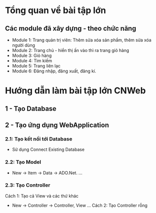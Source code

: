 # Tổng quan về bài tập lớn

## Các module đã xây dựng - theo chức năng
- Module 1: Trang quản trị viên: Thêm sửa xóa sản phẩm, thêm sửa xóa người dùng
- Module 2: Trang chủ - hiển thị ấn vào thì ra trang giỏ hàng
- Module 3: Giỏ hàng
- Module 4: Tìm kiếm
- Module 5: Trang liên lạc
- Module 6: Đăng nhập, đăng xuất, đăng kí.

# Hướng dẫn làm bài tập lớn CNWeb

## 1 - Tạo Database

## 2 - Tạo ứng dụng WebApplication
### 2.1: Tạo kết nối tới Database
- Sử dụng Connect Existing Database

### 2.2: Tạo Model
- New -> Item -> Data -> ADO.Net. ... 

### 2.3: Tạo Controller 
Cách 1: Tạo cả View và các thứ khác
- New -> Controller -> Controller, View ...
Cách 2: Tạo Controller rỗng